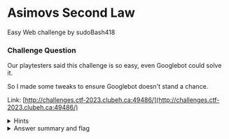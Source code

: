 # Asimovs Second Law

Easy Web challenge by sudoBash418

### Challenge Question

Our playtesters said this challenge is so easy, even Googlebot could solve it.

So I made some tweaks to ensure Googlebot doesn't stand a chance.

Link: [http://challenges.ctf-2023.clubeh.ca:49486/](http://challenges.ctf-2023.clubeh.ca:49486/)

<details> 
  <summary>Hints</summary>
  What part of a website does Googlebot visit first?
</details>

<details> 
  <summary>Answer summary and flag</summary>
  
  Need writeup.

  Flag: clubeh{h1d1ng_fr0m_4h3_r0b045_7d37c0ec}
</details>
